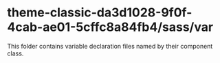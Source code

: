 # theme-classic-da3d1028-9f0f-4cab-ae01-5cffc8a84fb4/sass/var

This folder contains variable declaration files named by their component class.
